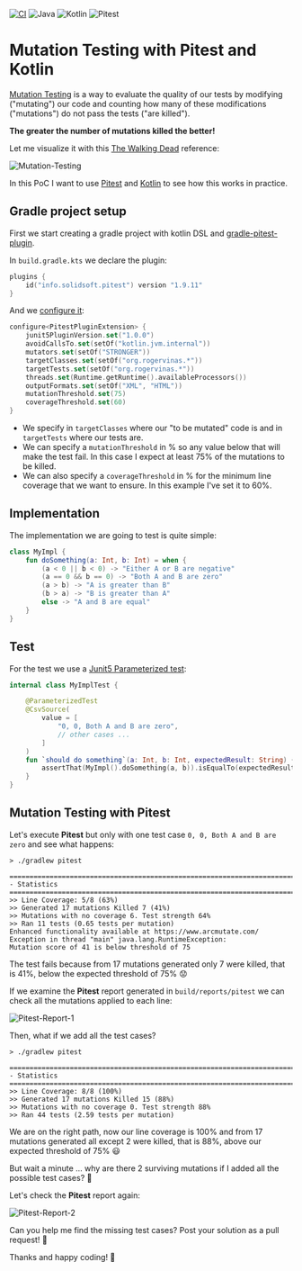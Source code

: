 [![CI](https://github.com/rogervinas/mutation-testing/actions/workflows/gradle.yml/badge.svg)](https://github.com/rogervinas/mutation-testing/actions/workflows/gradle.yml)
![Java](https://img.shields.io/badge/Java-17-blue?labelColor=black)
![Kotlin](https://img.shields.io/badge/Kotlin-1.9.20-blue?labelColor=black)
![Pitest](https://img.shields.io/badge/Pitest-1.9.11-blue?labelColor=black)

# Mutation Testing with Pitest and Kotlin

[Mutation Testing](https://en.wikipedia.org/wiki/Mutation_testing) is a way to evaluate the quality of our tests by modifying ("mutating") our code and counting how many of these modifications ("mutations") do not pass the tests ("are killed"). 

**The greater the number of mutations killed the better!**

Let me visualize it with this [The Walking Dead](https://www.imdb.com/title/tt1520211/) reference:

![Mutation-Testing](doc/mutation-testing.png)

In this PoC I want to use [Pitest](https://pitest.org/) and [Kotlin](https://kotlinlang.org/) to see how this works in practice.

## Gradle project setup

First we start creating a gradle project with kotlin DSL and [gradle-pitest-plugin](https://plugins.gradle.org/plugin/info.solidsoft.pitest).

In `build.gradle.kts` we declare the plugin:
```kotlin
plugins {
    id("info.solidsoft.pitest") version "1.9.11"
}
```

And we [configure it](https://github.com/szpak/gradle-pitest-plugin#plugin-configuration):
```kotlin
configure<PitestPluginExtension> {
    junit5PluginVersion.set("1.0.0")
    avoidCallsTo.set(setOf("kotlin.jvm.internal"))
    mutators.set(setOf("STRONGER"))
    targetClasses.set(setOf("org.rogervinas.*"))
    targetTests.set(setOf("org.rogervinas.*"))
    threads.set(Runtime.getRuntime().availableProcessors())
    outputFormats.set(setOf("XML", "HTML"))
    mutationThreshold.set(75)
    coverageThreshold.set(60)
}
```
* We specify in `targetClasses` where our "to be mutated" code is and in `targetTests` where our tests are.
* We can specify a `mutationThreshold` in % so any value below that will make the test fail. In this case I expect at least 75% of the mutations to be killed.
* We can also specify a `coverageThreshold` in % for the minimum line coverage that we want to ensure. In this example I've set it to 60%.

## Implementation

The implementation we are going to test is quite simple:
```kotlin
class MyImpl {
    fun doSomething(a: Int, b: Int) = when {
        (a < 0 || b < 0) -> "Either A or B are negative"
        (a == 0 && b == 0) -> "Both A and B are zero"
        (a > b) -> "A is greater than B"
        (b > a) -> "B is greater than A"
        else -> "A and B are equal"
    }
}
```

## Test

For the test we use a [Junit5 Parameterized test](https://junit.org/junit5/docs/current/user-guide/#writing-tests-parameterized-tests):
```kotlin
internal class MyImplTest {

    @ParameterizedTest
    @CsvSource(
        value = [
            "0, 0, Both A and B are zero",
            // other cases ...
        ]
    )
    fun `should do something`(a: Int, b: Int, expectedResult: String) {
        assertThat(MyImpl().doSomething(a, b)).isEqualTo(expectedResult)
    }
}
```

## Mutation Testing with Pitest

Let's execute **Pitest** but only with one test case `0, 0, Both A and B are zero` and see what happens:

```shell
> ./gradlew pitest

================================================================================
- Statistics
================================================================================
>> Line Coverage: 5/8 (63%)
>> Generated 17 mutations Killed 7 (41%)
>> Mutations with no coverage 6. Test strength 64%
>> Ran 11 tests (0.65 tests per mutation)
Enhanced functionality available at https://www.arcmutate.com/
Exception in thread "main" java.lang.RuntimeException:
Mutation score of 41 is below threshold of 75
```

The test fails because from 17 mutations generated only 7 were killed, that is 41%, below the expected threshold of 75% 😟

If we examine the **Pitest** report generated in `build/reports/pitest` we can check all the mutations applied to each line:

![Pitest-Report-1](doc/pitest-report-1.png)

Then, what if we add all the test cases?

```shell
> ./gradlew pitest

================================================================================
- Statistics
================================================================================
>> Line Coverage: 8/8 (100%)
>> Generated 17 mutations Killed 15 (88%)
>> Mutations with no coverage 0. Test strength 88%
>> Ran 44 tests (2.59 tests per mutation)
```

We are on the right path, now our line coverage is 100% and from 17 mutations generated all except 2 were killed, that is 88%, above our expected threshold of 75% 😃

But wait a minute ... why are there 2 surviving mutations if I added all the possible test cases? 🤔

Let's check the **Pitest** report again:

![Pitest-Report-2](doc/pitest-report-2.png)

Can you help me find the missing test cases? Post your solution as a pull request! 🙏

Thanks and happy coding! 💙
